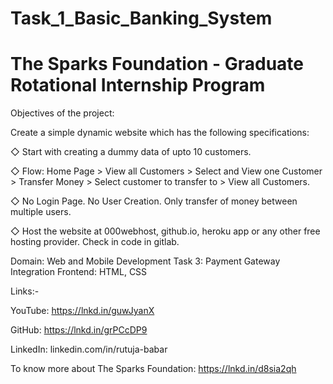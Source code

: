 # Task_1_Basic_Banking_System

# The Sparks Foundation - Graduate Rotational Internship Program

Objectives of the project:


Create a simple dynamic website which has the following specifications:

◇ Start with creating a dummy data of upto 10 customers.

◇ Flow: Home Page > View all Customers > Select and View one Customer > Transfer Money > Select customer to transfer to > View all Customers.

◇ No Login Page. No User Creation. Only transfer of money between multiple users.

◇ Host the website at 000webhost, github.io, heroku app or any other free hosting provider. Check in code in gitlab.

Domain: Web and Mobile Development Task 3: Payment Gateway Integration Frontend: HTML, CSS

Links:- 

YouTube: https://lnkd.in/guwJyanX

GitHub: https://lnkd.in/grPCcDP9

LinkedIn: linkedin.com/in/rutuja-babar

To know more about The Sparks Foundation: https://lnkd.in/d8sia2qh
